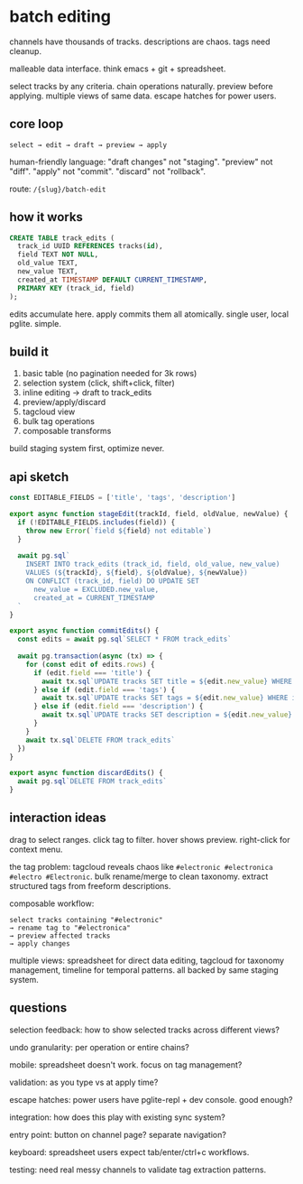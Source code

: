 # batch editing

channels have thousands of tracks. descriptions are chaos. tags need cleanup.

malleable data interface. think emacs + git + spreadsheet.

select tracks by any criteria. chain operations naturally. preview before applying. multiple views of same data. escape hatches for power users.

## core loop

```
select → edit → draft → preview → apply
```

human-friendly language: "draft changes" not "staging". "preview" not "diff". "apply" not "commit". "discard" not "rollback".

route: `/{slug}/batch-edit`

## how it works

```sql
CREATE TABLE track_edits (
  track_id UUID REFERENCES tracks(id),
  field TEXT NOT NULL,
  old_value TEXT,
  new_value TEXT,
  created_at TIMESTAMP DEFAULT CURRENT_TIMESTAMP,
  PRIMARY KEY (track_id, field)
);
```

edits accumulate here. apply commits them all atomically.
single user, local pglite. simple.

## build it

1. basic table (no pagination needed for 3k rows)
2. selection system (click, shift+click, filter)
3. inline editing → draft to track_edits
4. preview/apply/discard
5. tagcloud view
6. bulk tag operations
7. composable transforms

build staging system first, optimize never.

## api sketch

```js
const EDITABLE_FIELDS = ['title', 'tags', 'description']

export async function stageEdit(trackId, field, oldValue, newValue) {
  if (!EDITABLE_FIELDS.includes(field)) {
    throw new Error(`field ${field} not editable`)
  }
  
  await pg.sql`
    INSERT INTO track_edits (track_id, field, old_value, new_value)
    VALUES (${trackId}, ${field}, ${oldValue}, ${newValue})
    ON CONFLICT (track_id, field) DO UPDATE SET
      new_value = EXCLUDED.new_value,
      created_at = CURRENT_TIMESTAMP
  `
}

export async function commitEdits() {
  const edits = await pg.sql`SELECT * FROM track_edits`
  
  await pg.transaction(async (tx) => {
    for (const edit of edits.rows) {
      if (edit.field === 'title') {
        await tx.sql`UPDATE tracks SET title = ${edit.new_value} WHERE id = ${edit.track_id}`
      } else if (edit.field === 'tags') {
        await tx.sql`UPDATE tracks SET tags = ${edit.new_value} WHERE id = ${edit.track_id}`
      } else if (edit.field === 'description') {
        await tx.sql`UPDATE tracks SET description = ${edit.new_value} WHERE id = ${edit.track_id}`
      }
    }
    await tx.sql`DELETE FROM track_edits`
  })
}

export async function discardEdits() {
  await pg.sql`DELETE FROM track_edits`
}
```

## interaction ideas

drag to select ranges. click tag to filter. hover shows preview. right-click for context menu.

the tag problem: tagcloud reveals chaos like `#electronic #electronica #electro #Electronic`. bulk rename/merge to clean taxonomy. extract structured tags from freeform descriptions.

composable workflow:
```
select tracks containing "#electronic"
→ rename tag to "#electronica" 
→ preview affected tracks
→ apply changes
```

multiple views: spreadsheet for direct data editing, tagcloud for taxonomy management, timeline for temporal patterns. all backed by same staging system.

## questions

selection feedback: how to show selected tracks across different views?

undo granularity: per operation or entire chains?

mobile: spreadsheet doesn't work. focus on tag management?

validation: as you type vs at apply time?

escape hatches: power users have pglite-repl + dev console. good enough?

integration: how does this play with existing sync system?

entry point: button on channel page? separate navigation?

keyboard: spreadsheet users expect tab/enter/ctrl+c workflows.

testing: need real messy channels to validate tag extraction patterns.
